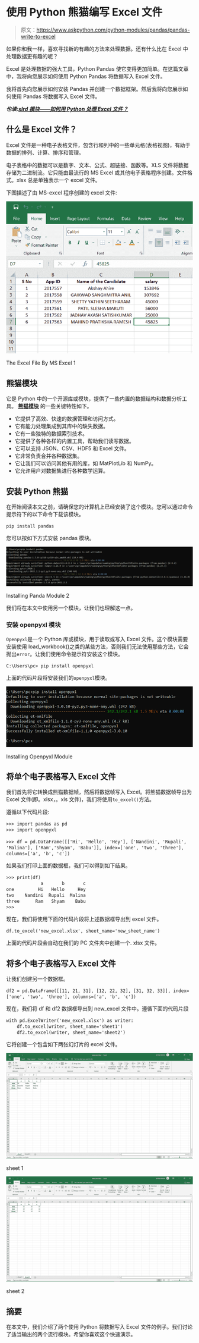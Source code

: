 # 使用 Python 熊猫编写 Excel 文件

> 原文：<https://www.askpython.com/python-modules/pandas/pandas-write-to-excel>

如果你和我一样，喜欢寻找新的有趣的方法来处理数据。还有什么比在 Excel 中处理数据更有趣的呢？

Excel 是处理数据的强大工具，Python Pandas 使它变得更加简单。在这篇文章中，我将向您展示如何使用 Python Pandas 将数据写入 Excel 文件。

我将首先向您展示如何安装 Pandas 并创建一个数据框架。然后我将向您展示如何使用 Pandas 将数据写入 Excel 文件。

***也读:[xlrd 模块——如何用 Python 处理 Excel 文件？](https://www.askpython.com/python-modules/xlrd-module)***

## 什么是 Excel 文件？

Excel 文件是一种电子表格文件，包含行和列中的一些单元格(表格视图)，有助于数据的排列、计算、排序和管理。

电子表格中的数据可以是数字、文本、公式、超链接、函数等。XLS 文件将数据存储为二进制流。它只能由最流行的 MS Excel 或其他电子表格程序创建。文件格式。xlsx 总是单独表示一个 excel 文件。

下图描述了由 MS-excel 程序创建的 excel 文件:

![Excel File By MS Excel 1](img/4ced5c814d53a96113a09284c629d578.png)

The Excel File By MS Excel 1

## 熊猫模块

它是 Python 中的一个开源库或模块，提供了一些内置的数据结构和数据分析工具。 [**熊猫模块**](https://www.askpython.com/python-modules/pandas/python-pandas-module-tutorial) 的一些关键特性如下。

*   它提供了高效、快速的数据管理和访问方式。
*   它有能力处理集成到其库中的缺失数据。
*   它有一些独特的数据索引技术。
*   它提供了各种各样的内置工具，帮助我们读写数据。
*   它可以支持 JSON、CSV、HDF5 和 Excel 文件。
*   它非常负责合并各种数据集。
*   它让我们可以访问其他有用的库，如 MatPlotLib 和 NumPy。
*   它允许用户对数据集进行各种数学运算。

## 安装 Python 熊猫

在开始阅读本文之前，请确保您的计算机上已经安装了这个模块。您可以通过命令提示符下的以下命令下载该模块。

```
pip install pandas

```

您可以按如下方式安装 pandas 模块。

![Installing Panda Module 2](img/77701ada77b669d64dd404c38715c7bd.png)

Installing Panda Module 2

我们将在本文中使用另一个模块，让我们也理解这一点。

### 安装 openpyxl 模块

`Openpyxl`是一个 Python 库或模块，用于读取或写入 Excel 文件。这个模块需要安装使用 load_workbook()之类的某些方法，否则我们无法使用那些方法，它会抛出`error`。让我们使用命令提示符安装这个模块。

```
C:\Users\pc> pip install openpyxl

```

上面的代码片段将安装我们的`openpyxl`模块。

![Installing Openpyxl Module 1](img/c97a3995239d342f1f569de760dc8327.png)

Installing Openpyxl Module

## 将单个电子表格写入 Excel 文件

我们首先将它转换成熊猫数据帧，然后将数据帧写入 Excel。将熊猫数据帧导出为 Excel 文件(即。xlsx，。xls 文件)，我们将使用`to_excel()`方法。

遵循以下代码片段:

```
>>> import pandas as pd
>>> import openpyxl

>>> df = pd.DataFrame([['Hi', 'Hello', 'Hey'], ['Nandini', 'Rupali', 'Malina'], ['Ram','Shyam', 'Babu']], index=['one', 'two', 'three'], columns=['a', 'b', 'c'])

```

如果我们打印上面的数据框，我们可以得到如下结果。

```
>>> print(df)
             a       b       c
one         Hi   Hello     Hey
two    Nandini  Rupali  Malina
three      Ram   Shyam    Babu
>>>

```

现在，我们将使用下面的代码片段将上述数据框导出到 excel 文件。

```
df.to_excel('new_excel.xlsx', sheet_name='new_sheet_name')

```

上面的代码片段会自动在我们的 PC 文件夹中创建一个. xlsx 文件。

## 将多个电子表格写入 Excel 文件

让我们创建另一个数据框。

```
df2 = pd.DataFrame([[11, 21, 31], [12, 22, 32], [31, 32, 33]], index=['one', 'two', 'three'], columns=['a', 'b', 'c'])

```

现在，我们将 df 和 df2 数据框导出到 new_excel 文件中。遵循下面的代码片段

```
with pd.ExcelWriter('new_excel.xlsx') as writer:
    df.to_excel(writer, sheet_name='sheet1')
    df2.to_excel(writer, sheet_name='sheet2')

```

它将创建一个包含如下两张幻灯片的 excel 文件。

![Screenshot 448 1](img/5d502901e5e6a35fd4dae85ffd76bddb.png)

sheet 1

![Screenshot 449 1](img/44397e723cb7825bac9fb468c5a3f30a.png)

sheet 2

## 摘要

在本文中，我们介绍了两个使用 Python 将数据写入 Excel 文件的例子。我们讨论了适当输出的两个流行模块。希望你喜欢这个快速演示。